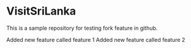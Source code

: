 # VisitSriLanka
This is a sample repository for testing fork feature in github.

Added new feature called feature 1
Added new feature called feature 2
